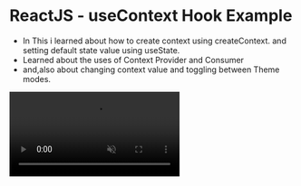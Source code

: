 # ReactJS - useContext Hook Example
- In This i learned about how to create context using createContext. and setting default state value using useState.
- Learned about the uses of Context Provider and Consumer
- and,also about changing context value and toggling between Theme modes.


<video preload="auto" src="./demo.mp4" autoplay loop muted>
</video>